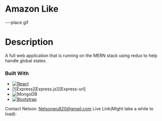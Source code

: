 # Amazon Like
---place gif

# Description
A full web application that is running on the MERN stack using redux to help handle global states.

### Built With

* [![React][React.js]][React-url]
* [![Express][Express.js]][Express-url]
* ![MongoDB](dist/mongodb-leaf_16x16.png)
* [![Bootstrap][Bootstrap.com]][Bootstrap-url]

Contact
Nelson: Nelsonwu820@gmail.com
Live Link(Might take a while to load): 

<!-- MARKDOWN LINKS & IMAGES -->
[React.js]: https://img.shields.io/badge/React-20232A?style=for-the-badge&logo=react&logoColor=61DAFB
[React-url]: https://reactjs.org/
[Node.js]: https://img.shields.io/badge/Bootstrap-563D7C?style=for-the-badge&logo=bootstrap&logoColor=white
[Node-url]: https://nodejs.org/
[Bootstrap.com]: https://img.shields.io/badge/Bootstrap-563D7C?style=for-the-badge&logo=bootstrap&logoColor=white
[Bootstrap-url]: https://getbootstrap.com
